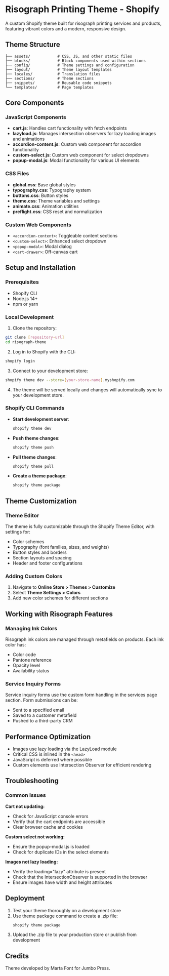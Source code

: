 # Risograph Printing Theme - Shopify

A custom Shopify theme built for risograph printing services and products, featuring vibrant colors and a modern, responsive design.

## Theme Structure

```
├── assets/            # CSS, JS, and other static files
├── blocks/            # Block components used within sections
├── config/            # Theme settings and configuration
├── layout/            # Theme layout templates
├── locales/           # Translation files
├── sections/          # Theme sections
├── snippets/          # Reusable code snippets
└── templates/         # Page templates
```

## Core Components

### JavaScript Components

- **cart.js**: Handles cart functionality with fetch endpoints
- **lazyload.js**: Manages intersection observers for lazy loading images and animations
- **accordion-content.js**: Custom web component for accordion functionality
- **custom-select.js**: Custom web component for select dropdowns
- **popup-modal.js**: Modal functionality for various UI elements

### CSS Files

- **global.css**: Base global styles
- **typography.css**: Typography system
- **buttons.css**: Button styles
- **theme.css**: Theme variables and settings
- **animate.css**: Animation utilities
- **preflight.css**: CSS reset and normalization

### Custom Web Components

- `<accordion-content>`: Toggleable content sections
- `<custom-select>`: Enhanced select dropdown
- `<popup-modal>`: Modal dialog
- `<cart-drawer>`: Off-canvas cart

## Setup and Installation

### Prerequisites

- Shopify CLI
- Node.js 14+
- npm or yarn

### Local Development

1. Clone the repository:
```bash
git clone [repository-url]
cd risograph-theme
```

2. Log in to Shopify with the CLI:
```bash
shopify login
```

3. Connect to your development store:
```bash
shopify theme dev --store=[your-store-name].myshopify.com
```

4. The theme will be served locally and changes will automatically sync to your development store.

### Shopify CLI Commands

- **Start development server**:
  ```bash
  shopify theme dev
  ```

- **Push theme changes**:
  ```bash
  shopify theme push
  ```

- **Pull theme changes**:
  ```bash
  shopify theme pull
  ```

- **Create a theme package**:
  ```bash
  shopify theme package
  ```

## Theme Customization

### Theme Editor

The theme is fully customizable through the Shopify Theme Editor, with settings for:

- Color schemes
- Typography (font families, sizes, and weights)
- Button styles and borders
- Section layouts and spacing
- Header and footer configurations

### Adding Custom Colors

1. Navigate to **Online Store > Themes > Customize**
2. Select **Theme Settings > Colors**
3. Add new color schemes for different sections

## Working with Risograph Features

### Managing Ink Colors

Risograph ink colors are managed through metafields on products. Each ink color has:
- Color code
- Pantone reference
- Opacity level
- Availability status

### Service Inquiry Forms

Service inquiry forms use the custom form handling in the services page section. Form submissions can be:
- Sent to a specified email
- Saved to a customer metafield
- Pushed to a third-party CRM

## Performance Optimization

- Images use lazy loading via the LazyLoad module
- Critical CSS is inlined in the `<head>`
- JavaScript is deferred where possible
- Custom elements use Intersection Observer for efficient rendering

## Troubleshooting

### Common Issues

**Cart not updating:**
- Check for JavaScript console errors
- Verify that the cart endpoints are accessible
- Clear browser cache and cookies

**Custom select not working:**
- Ensure the popup-modal.js is loaded
- Check for duplicate IDs in the select elements

**Images not lazy loading:**
- Verify the loading="lazy" attribute is present
- Check that the IntersectionObserver is supported in the browser
- Ensure images have width and height attributes

## Deployment

1. Test your theme thoroughly on a development store
2. Use theme package command to create a .zip file:
   ```bash
   shopify theme package
   ```
3. Upload the .zip file to your production store or publish from development

## Credits

Theme developed by Marta Font for Jumbo Press.

